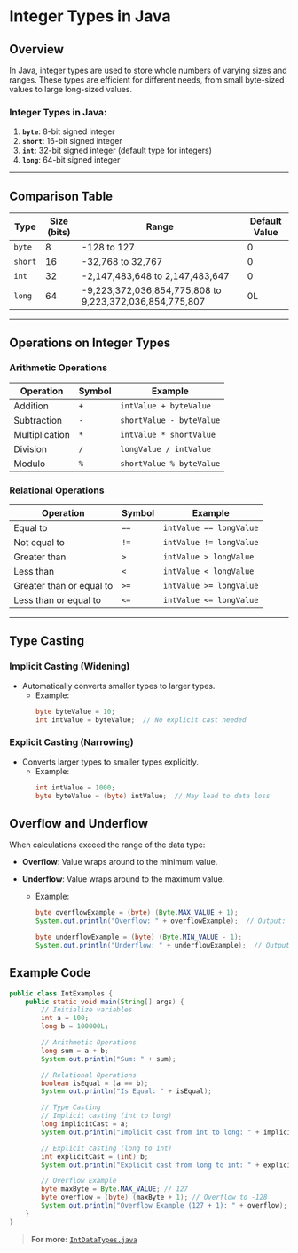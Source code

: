 # Integer Types in Java

## Overview
In Java, integer types are used to store whole numbers of varying sizes and ranges. These types are efficient for different needs, from small byte-sized values to large long-sized values.

### Integer Types in Java:
1. **`byte`**: 8-bit signed integer
2. **`short`**: 16-bit signed integer
3. **`int`**: 32-bit signed integer (default type for integers)
4. **`long`**: 64-bit signed integer

---

## Comparison Table

| **Type**   | **Size (bits)** | **Range**                               | **Default Value** |
|------------|-----------------|-----------------------------------------|-------------------|
| `byte`     | 8              | -128 to 127                             | 0                 |
| `short`    | 16             | -32,768 to 32,767                       | 0                 |
| `int`      | 32             | -2,147,483,648 to 2,147,483,647         | 0                 |
| `long`     | 64             | -9,223,372,036,854,775,808 to 9,223,372,036,854,775,807 | 0L                |

---

## Operations on Integer Types

### **Arithmetic Operations**
| **Operation**  | **Symbol** | **Example**             |
|-----------------|------------|-------------------------|
| Addition        | `+`        | `intValue + byteValue` |
| Subtraction     | `-`        | `shortValue - byteValue` |
| Multiplication  | `*`        | `intValue * shortValue` |
| Division        | `/`        | `longValue / intValue` |
| Modulo          | `%`        | `shortValue % byteValue` |

### **Relational Operations**
| **Operation**       | **Symbol** | **Example**               |
|----------------------|------------|---------------------------|
| Equal to            | `==`       | `intValue == longValue`   |
| Not equal to        | `!=`       | `intValue != longValue`   |
| Greater than        | `>`        | `intValue > longValue`    |
| Less than           | `<`        | `intValue < longValue`    |
| Greater than or equal to | `>=` | `intValue >= longValue`   |
| Less than or equal to   | `<=` | `intValue <= longValue`   |

---

## Type Casting

### **Implicit Casting** (Widening)
- Automatically converts smaller types to larger types.
    - Example: 
        ```java
        byte byteValue = 10;
        int intValue = byteValue;  // No explicit cast needed
        ```
### **Explicit  Casting** (Narrowing)
- Converts larger types to smaller types explicitly.
    - Example: 
        ```java
        int intValue = 1000;
        byte byteValue = (byte) intValue;  // May lead to data loss
        ```

## Overflow and Underflow
When calculations exceed the range of the data type:

- **Overflow**: Value wraps around to the minimum value.
- **Underflow**: Value wraps around to the maximum value.

    - Example:
        ```java
        byte overflowExample = (byte) (Byte.MAX_VALUE + 1);
        System.out.println("Overflow: " + overflowExample);  // Output: -128

        byte underflowExample = (byte) (Byte.MIN_VALUE - 1);
        System.out.println("Underflow: " + underflowExample);  // Output: 127
        ``` 


## Example Code 
```java
public class IntExamples {
    public static void main(String[] args) {
        // Initialize variables
        int a = 100;
        long b = 100000L;

        // Arithmetic Operations
        long sum = a + b;
        System.out.println("Sum: " + sum);

        // Relational Operations
        boolean isEqual = (a == b);
        System.out.println("Is Equal: " + isEqual);

        // Type Casting
        // Implicit casting (int to long)
        long implicitCast = a;
        System.out.println("Implicit cast from int to long: " + implicitCast);

        // Explicit casting (long to int)
        int explicitCast = (int) b;
        System.out.println("Explicit cast from long to int: " + explicitCast);

        // Overflow Example
        byte maxByte = Byte.MAX_VALUE; // 127
        byte overflow = (byte) (maxByte + 1); // Overflow to -128
        System.out.println("Overflow Example (127 + 1): " + overflow);
    }
}
```

> **For more:** [`IntDataTypes.java`](./IntDataTypes.java)
